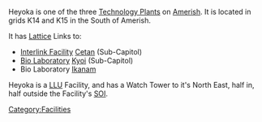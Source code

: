 Heyoka is one of the three [Technology
Plants](Technology_Plant "wikilink") on [Amerish](Amerish "wikilink").
It is located in grids K14 and K15 in the South of Amerish.

It has [Lattice](Lattice "wikilink") Links to:

-   [Interlink Facility](Interlink_Facility "wikilink")
    [Cetan](Cetan "wikilink") (Sub-Capitol)
-   [Bio Laboratory](Bio_Laboratory "wikilink") [Kyoi](Kyoi "wikilink")
    (Sub-Capitol)
-   Bio Laboratory [Ikanam](Ikanam "wikilink")

Heyoka is a [LLU](LLU "wikilink") Facility, and has a Watch Tower to
it's North East, half in, half outside the Facility's
[SOI](SOI "wikilink").

[Category:Facilities](Category:Facilities "wikilink")